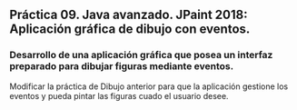 ## Práctica 09. Java avanzado. JPaint 2018: Aplicación gráfica de dibujo con eventos.
### Desarrollo de una aplicación gráfica que posea un interfaz preparado para dibujar figuras mediante eventos.

Modificar la práctica de Dibujo anterior para que la aplicación gestione los eventos y pueda pintar las figuras cuado el usuario desee.